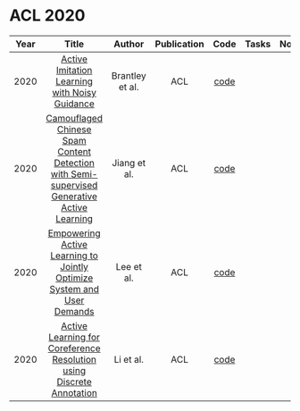 # ACL 2020

| Year |                                                       Title                                                       |   Author    | Publication | Code | Tasks | Notes | Datasets| Notions |
|:----:|:-----------------------------------------------------------------------------------------------------------------:|:-----------:|:-----------:|:----:|:----:|:-----:|:-----:|:-----:|
| 2020 |                       [Active Imitation Learning with Noisy Guidance](https://aclanthology.org/2020.acl-main.189/)                        | Brantley et al. |     ACL     |                 [code](https://github.com/xkianteb/leaqi)                 |      |       |
| 2020 | [Camouflaged Chinese Spam Content Detection with Semi-supervised Generative Active Learning](https://aclanthology.org/2020.acl-main.279/) |  Jiang et al.   |     ACL     | [code](https://github.com/Giruvegan/generative-camouflaged-spam-detector) |      |       |
| 2020 |           [Empowering Active Learning to Jointly Optimize System and User Demands](https://aclanthology.org/2020.acl-main.390/)           |   Lee et al.    |     ACL     |   [code](https://github.com/UKPLab/acl2020-empowering-active-learning)    |      |       |
| 2020 |            [Active Learning for Coreference Resolution using Discrete Annotation](https://aclanthology.org/2020.acl-main.738/)            |    Li et al.    |     ACL     |    [code](https://github.com/belindal/discrete-active-learning-coref)     |      |       |
